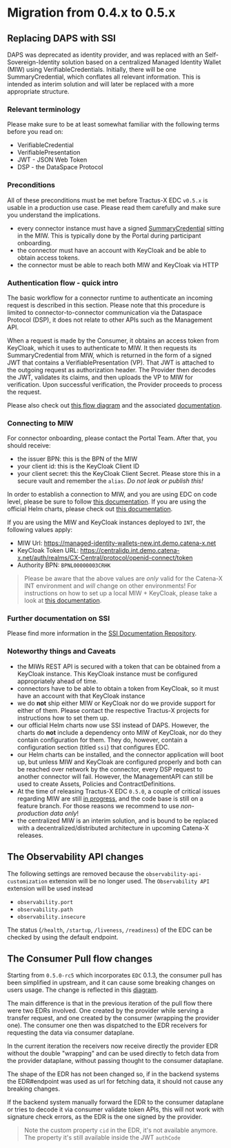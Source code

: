 # Migration from 0.4.x to 0.5.x

## Replacing DAPS with SSI

DAPS was deprecated as identity provider, and was replaced with an Self-Sovereign-Identity solution based on a
centralized Managed Identity Wallet (MIW) using VerifiableCredentials. Initially, there will be one SummaryCredential,
which conflates all relevant information. This is intended as interim solution and will later be replaced with a more
appropriate structure.

### Relevant terminology

Please make sure to be at least somewhat familiar with the following terms before you read on:

- VerifiableCredential
- VerifiablePresentation
- JWT - JSON Web Token
- DSP - the DataSpace Protocol

### Preconditions

All of these preconditions must be met before Tractus-X EDC `v0.5.x` is usable in a production use case. Please read
them carefully and make sure you understand the implications.

- every connector instance must have a
  signed [SummaryCredential](https://github.com/eclipse-tractusx/ssi-docu/tree/main/docs/credentials/summary) sitting in
  the MIW. This is typically done by the Portal during participant onboarding.
- the connector must have an account with KeyCloak and be able to obtain access tokens.
- the connector must be able to reach both MIW and KeyCloak via HTTP

### Authentication flow - quick intro

The basic workflow for a connector runtime to authenticate an incoming request is described in this section. Please note
that this procedure is limited to connector-to-connector communication via the Dataspace Protocol (DSP), it does not
relate to other APIs such as the Management API.

When a request is made by the Consumer, it obtains an access token from KeyCloak, which it uses to authenticate to MIW.
It then requests its SummaryCredential from MIW, which is returned in the form of a signed JWT that contains a
VerifiablePresentation (VP). That JWT is attached to the outgoing request as authorization header.
The Provider then decodes the JWT, validates its claims, and then uploads the VP to MIW for verification. Upon
successful verification, the Provider proceeds to process the request.

Please also check
out [this flow diagram](https://github.com/eclipse-tractusx/ssi-docu/blob/main/docs/architecture/cx-3-2/flow.svg) and
the associated [documentation](https://github.com/eclipse-tractusx/ssi-docu/tree/main/docs/architecture/cx-3-2).

### Connecting to MIW

For connector onboarding, please contact the Portal Team. After that, you should receive:

- the issuer BPN: this is the BPN of the MIW
- your client id: this is the KeyCloak Client ID
- your client secret: this the KeyCloak Client Secret. Please store this in a secure vault and remember the `alias`.
  *Do not leak or publish this!*

In order to establish a connection to MIW, and you are using EDC on code level, please be sure to
follow [this documentation](https://github.com/eclipse-tractusx/tractusx-edc/tree/main/edc-extensions/ssi/ssi-miw-credential-client).
If you are using the official Helm charts, please check
out [this documentation](https://github.com/eclipse-tractusx/tractusx-edc/blob/main/charts/tractusx-connector/README.md).

If you are using the MIW and KeyCloak instances deployed to `INT`, the following values apply:

- MIW Url: <https://managed-identity-wallets-new.int.demo.catena-x.net>
- KeyCloak Token URL: <https://centralidp.int.demo.catena-x.net/auth/realms/CX-Central/protocol/openid-connect/token>
- Authority BPN: `BPNL00000003CRHK`

> Please be aware that the above values are *only* valid for the Catena-X INT environment and *will* change on other
> environments! For instructions on how to set up a local MIW + KeyCloak, please take a look
> at [this documentation](https://github.com/catenax-ng/tx-managed-identity-wallets/blob/features/java-did-web/README.md).

### Further documentation on SSI

Please find more information in
the [SSI Documentation Repository](https://github.com/eclipse-tractusx/ssi-docu/tree/main/docs/architecture/cx-3-2).

### Noteworthy things and Caveats

- the MIWs REST API is secured with a token that can be obtained from a KeyCloak instance. This KeyCloak instance must
  be configured appropriately ahead of time.
- connectors have to be able to obtain a token from KeyCloak, so it must have an account with that KeyCloak instance
- we do **not** ship either MIW or KeyCloak nor do we provide support for either of them. Please contact the respective
  Tractus-X projects for instructions how to set them up.
- our official Helm charts now use SSI instead of DAPS. However, the charts do **not** include a dependency onto MIW of
  KeyCloak, nor do they contain configuration for them. They do, however, contain a configuration section (titled `ssi`)
  that configures EDC.
- our Helm charts can be installed, and the connector application will boot up, but unless MIW and KeyCloak are
  configured properly and both can be reached over network by the connector, every DSP request to another connector will
  fail. However, the ManagementAPI can still be used to create Assets, Policies and ContractDefinitions.
- At the time of releasing Tractus-X EDC `0.5.0`, a couple of critical issues regarding MIW are
  still [in progress](https://jira.catena-x.net/projects/CGD/issues/CGD-291), and the code base is still on a feature
  branch. For those reasons we recommend to use *non-production data only*!
- the centralized MIW is an interim solution, and is bound to be replaced with a decentralized/distributed architecture
  in upcoming Catena-X releases.

## The Observability API changes

The following settings are removed because the `observability-api-customization` extension will be no longer used.
The `Observability API` extension will be used instead

- `observability.port`
- `observability.path`
- `observability.insecure`

The status (`/health`, `/startup`, `/liveness`, `/readiness`) of the EDC can be checked by using the default endpoint.

## The Consumer Pull flow changes

Starting from `0.5.0-rc5` which incorporates `EDC` 0.1.3, the consumer pull has been simplified in upstream, and it
can cause some breaking changes on users usage. The change is reflected in
this [diagram](https://github.com/eclipse-edc/Connector/blob/main/docs/developer/architecture/data-transfer/diagrams/transfer-data-plane-consumer-pull.png).

The main difference is that in the previous iteration of the pull flow there were two EDRs involved. One created by the
provider while serving
a transfer request, and one created by the consumer (wrapping the provider one). The consumer one then was dispatched to
the EDR receivers for requesting
the data via consumer dataplane.

In the current iteration the receivers now receive directly the provider EDR without the double "wrapping" and can be
used directly to fetch data
from the provider dataplane, without passing thought to the consumer dataplane.

The shape of the EDR has not been changed so, if in the backend systems the EDR#endpoint was used as url for fetching
data, it should not cause any
breaking changes.

If the backend system manually forward the EDR to the consumer dataplane or tries to decode it via consumer validate
token APIs,
this will not work with signature check errors, as the EDR is the one signed by the provider.

> Note the custom property `cid` in the EDR, it's not available anymore. The property it's still available inside the
> JWT `authCode`
